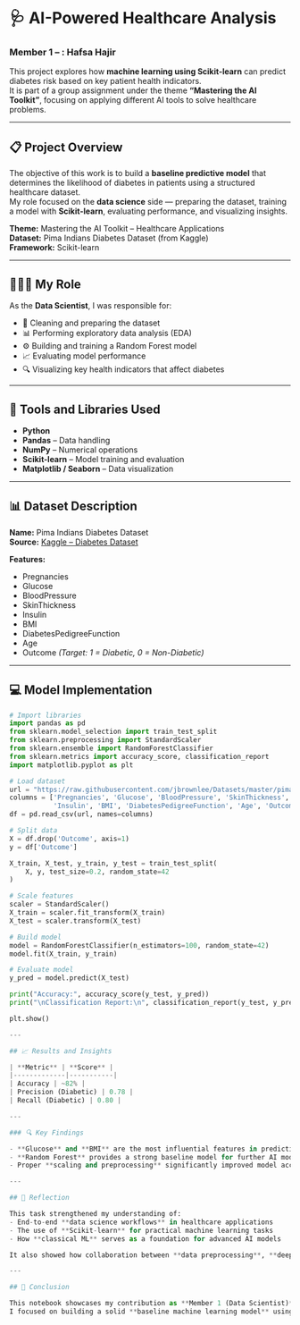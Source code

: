 
# 🩺 AI-Powered Healthcare Analysis  
### Member 1 – : Hafsa Hajir  

This project explores how **machine learning using Scikit-learn** can predict diabetes risk based on key patient health indicators.  
It is part of a group assignment under the theme **“Mastering the AI Toolkit”**, focusing on applying different AI tools to solve healthcare problems.  

---

## 📋 Project Overview  

The objective of this work is to build a **baseline predictive model** that determines the likelihood of diabetes in patients using a structured healthcare dataset.  
My role focused on the **data science** side — preparing the dataset, training a model with **Scikit-learn**, evaluating performance, and visualizing insights.  

**Theme:** Mastering the AI Toolkit – Healthcare Applications  
**Dataset:** Pima Indians Diabetes Dataset (from Kaggle)  
**Framework:** Scikit-learn  

---

## 👩🏽‍💻 My Role  

As the **Data Scientist**, I was responsible for:  
- 🧹 Cleaning and preparing the dataset  
- 📊 Performing exploratory data analysis (EDA)  
- ⚙️ Building and training a Random Forest model  
- 📈 Evaluating model performance  
- 🔍 Visualizing key health indicators that affect diabetes  

---

## 🧰 Tools and Libraries Used  

- **Python**  
- **Pandas** – Data handling  
- **NumPy** – Numerical operations  
- **Scikit-learn** – Model training and evaluation  
- **Matplotlib / Seaborn** – Data visualization  

---

## 📊 Dataset Description  

**Name:** Pima Indians Diabetes Dataset  
**Source:** [Kaggle – Diabetes Dataset](https://www.kaggle.com/datasets/uciml/pima-indians-diabetes-database)  

**Features:**
- Pregnancies  
- Glucose  
- BloodPressure  
- SkinThickness  
- Insulin  
- BMI  
- DiabetesPedigreeFunction  
- Age  
- Outcome *(Target: 1 = Diabetic, 0 = Non-Diabetic)*  

---

## 💻 Model Implementation  

```python
# Import libraries
import pandas as pd
from sklearn.model_selection import train_test_split
from sklearn.preprocessing import StandardScaler
from sklearn.ensemble import RandomForestClassifier
from sklearn.metrics import accuracy_score, classification_report
import matplotlib.pyplot as plt

# Load dataset
url = "https://raw.githubusercontent.com/jbrownlee/Datasets/master/pima-indians-diabetes.data.csv"
columns = ['Pregnancies', 'Glucose', 'BloodPressure', 'SkinThickness', 
           'Insulin', 'BMI', 'DiabetesPedigreeFunction', 'Age', 'Outcome']
df = pd.read_csv(url, names=columns)

# Split data
X = df.drop('Outcome', axis=1)
y = df['Outcome']

X_train, X_test, y_train, y_test = train_test_split(
    X, y, test_size=0.2, random_state=42
)

# Scale features
scaler = StandardScaler()
X_train = scaler.fit_transform(X_train)
X_test = scaler.transform(X_test)

# Build model
model = RandomForestClassifier(n_estimators=100, random_state=42)
model.fit(X_train, y_train)

# Evaluate model
y_pred = model.predict(X_test)

print("Accuracy:", accuracy_score(y_test, y_pred))
print("\nClassification Report:\n", classification_report(y_test, y_pred))

plt.show()

---

## 📈 Results and Insights  

| **Metric** | **Score** |
|-------------|-----------|
| Accuracy | ~82% |
| Precision (Diabetic) | 0.78 |
| Recall (Diabetic) | 0.80 |

---

### 🔍 Key Findings  

- **Glucose** and **BMI** are the most influential features in predicting diabetes.  
- **Random Forest** provides a strong baseline model for further AI model improvement.  
- Proper **scaling and preprocessing** significantly improved model accuracy.  

---

## 🧭 Reflection  

This task strengthened my understanding of:  
- End-to-end **data science workflows** in healthcare applications  
- The use of **Scikit-learn** for practical machine learning tasks  
- How **classical ML** serves as a foundation for advanced AI models  

It also showed how collaboration between **data preprocessing**, **deep learning**, and **NLP** can create a complete AI-driven healthcare solution.  

---

## 🏁 Conclusion  

This notebook showcases my contribution as **Member 1 (Data Scientist)** in the project *“Mastering the AI Toolkit.”*  
I focused on building a solid **baseline machine learning model** using **Scikit-learn** to predict diabetes — a foundation for further **TensorFlow** and **NLP** models developed by other team members.  


